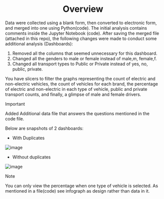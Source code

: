 <h1 align="center">
  Overview
</h1>

Data were collected using a blank form, then converted to electronic form, and merged into one using Python(code). The initial analysis contains comments inside the Jupyter Notebook (code). After saving the merged file (attached in this repo), the following changes were made to conduct some additional analysis (Dashboards):

1. Removed all the columns that seemed unnecessary for this dashboard.
2. Changed all the genders to male or female instead of male,m, female,f.
3. Changed all transport types to Public or Private instead of yes, no, public, private.
   
You have slicers to filter the graphs representing the count of electric and non-electric vehicles, the count of vehicles for each brand, the percentage of electric and non-electric in each type of vehicle, public and private transport counts, and finally, a glimpse of male and female drivers.

>[!IMPORTANT]
> Added Additional data file that answers the questions mentioned in the code file.

Below are snapshots of 2 dashboards:

* With Duplicates

![image](https://github.com/sainadreddy/Data-Recording-Cleaning-Analysis-Visualisation/assets/63005649/53fcd434-6da3-47cb-a215-60f8ba40a80d)

* Without duplicates

![image](https://github.com/sainadreddy/Data-Recording-Cleaning-Analysis-Visualisation/assets/63005649/6939b126-d883-4c93-bc0f-7fd8238c847d)

>[!Note]
> You can only view the percentage when one type of vehicle is selected.
> As mentioned in a file(code) see infograph as design rather than data in it.
